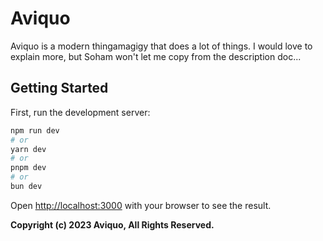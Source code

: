 # Aviquo

Aviquo is a modern thingamagigy that does a lot of things. I would love to explain more, but Soham won't let me copy from the description doc...

## Getting Started

First, run the development server:

```bash
npm run dev
# or
yarn dev
# or
pnpm dev
# or
bun dev
```

Open [http://localhost:3000](http://localhost:3000) with your browser to see the result.

**Copyright (c) 2023 Aviquo, All Rights Reserved.**
